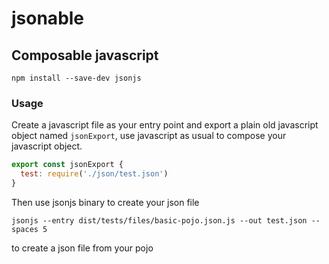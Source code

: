 # jsonable
## Composable javascript

`npm install --save-dev jsonjs`

### Usage

Create a javascript file as your entry point and export a plain old javascript object
named `jsonExport`, use javascript as usual to compose your javascript object.
```js
export const jsonExport {
  test: require('./json/test.json')
}
```
Then use jsonjs binary to create your json file

`jsonjs --entry dist/tests/files/basic-pojo.json.js --out test.json --spaces 5`

to create a json file from your pojo
